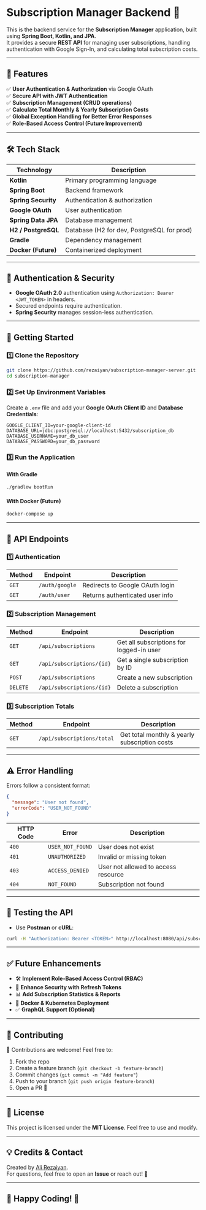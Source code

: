 # Subscription Manager Backend 🚀

This is the backend service for the **Subscription Manager** application, built using **Spring Boot, Kotlin, and JPA**.  
It provides a secure **REST API** for managing user subscriptions, handling authentication with Google Sign-In, and calculating total subscription costs.

---

## 📖 Features

✅ **User Authentication & Authorization** via Google OAuth  
✅ **Secure API with JWT Authentication**  
✅ **Subscription Management (CRUD operations)**  
✅ **Calculate Total Monthly & Yearly Subscription Costs**  
✅ **Global Exception Handling for Better Error Responses**  
✅ **Role-Based Access Control (Future Improvement)**  

---

## 🛠️ Tech Stack

| Technology | Description |
|------------|------------|
| **Kotlin** | Primary programming language |
| **Spring Boot** | Backend framework |
| **Spring Security** | Authentication & authorization |
| **Google OAuth** | User authentication |
| **Spring Data JPA** | Database management |
| **H2 / PostgreSQL** | Database (H2 for dev, PostgreSQL for prod) |
| **Gradle** | Dependency management |
| **Docker (Future)** | Containerized deployment |

---

## 🔐 Authentication & Security

- **Google OAuth 2.0** authentication using `Authorization: Bearer <JWT_TOKEN>` in headers.
- Secured endpoints require authentication.
- **Spring Security** manages session-less authentication.

---

## 🚀 Getting Started

### **1️⃣ Clone the Repository**
```bash
git clone https://github.com/rezaiyan/subscription-manager-server.git
cd subscription-manager
```

### **2️⃣ Set Up Environment Variables**
Create a `.env` file and add your **Google OAuth Client ID** and **Database Credentials**:
```env
GOOGLE_CLIENT_ID=your-google-client-id
DATABASE_URL=jdbc:postgresql://localhost:5432/subscription_db
DATABASE_USERNAME=your_db_user
DATABASE_PASSWORD=your_db_password
```

### **3️⃣ Run the Application**
#### **With Gradle**
```bash
./gradlew bootRun
```

#### **With Docker (Future)**
```bash
docker-compose up
```

---

## 📡 API Endpoints

### **1️⃣ Authentication**
| Method | Endpoint | Description |
|--------|---------|-------------|
| `GET` | `/auth/google` | Redirects to Google OAuth login |
| `GET` | `/auth/user` | Returns authenticated user info |

### **2️⃣ Subscription Management**
| Method | Endpoint | Description |
|--------|---------|-------------|
| `GET` | `/api/subscriptions` | Get all subscriptions for logged-in user |
| `GET` | `/api/subscriptions/{id}` | Get a single subscription by ID |
| `POST` | `/api/subscriptions` | Create a new subscription |
| `DELETE` | `/api/subscriptions/{id}` | Delete a subscription |

### **3️⃣ Subscription Totals**
| Method | Endpoint | Description |
|--------|---------|-------------|
| `GET` | `/api/subscriptions/total` | Get total monthly & yearly subscription costs |

---

## ⚠️ Error Handling
Errors follow a consistent format:
```json
{
  "message": "User not found",
  "errorCode": "USER_NOT_FOUND"
}
```
| HTTP Code | Error | Description |
|-----------|-------|------------|
| `400` | `USER_NOT_FOUND` | User does not exist |
| `401` | `UNAUTHORIZED` | Invalid or missing token |
| `403` | `ACCESS_DENIED` | User not allowed to access resource |
| `404` | `NOT_FOUND` | Subscription not found |

---

## 📌 Testing the API
- Use **Postman** or **cURL**:
```bash
curl -H "Authorization: Bearer <TOKEN>" http://localhost:8080/api/subscriptions
```

---

## ✅ Future Enhancements
- 🛠 **Implement Role-Based Access Control (RBAC)**
- 🔐 **Enhance Security with Refresh Tokens**
- 📊 **Add Subscription Statistics & Reports**
- 🐳 **Docker & Kubernetes Deployment**
- ✅ **GraphQL Support (Optional)**

---

## 🤝 Contributing
🚀 Contributions are welcome! Feel free to:
1. Fork the repo
2. Create a feature branch (`git checkout -b feature-branch`)
3. Commit changes (`git commit -m "Add feature"`)
4. Push to your branch (`git push origin feature-branch`)
5. Open a PR 🎉

---

## 📝 License
This project is licensed under the **MIT License**. Feel free to use and modify.

---

## 💡 Credits & Contact
Created by [Ali Rezaiyan](https://github.com/rezaiyan).  
For questions, feel free to open an **Issue** or reach out! 📩

---

## 🚀 Happy Coding! 🎉
